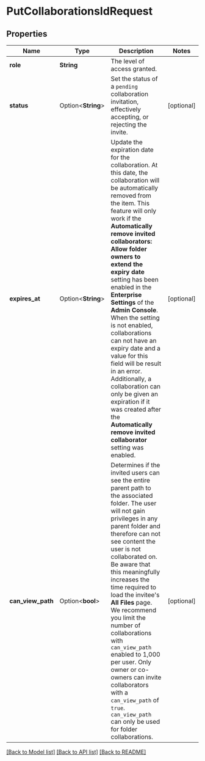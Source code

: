 # PutCollaborationsIdRequest

## Properties

Name | Type | Description | Notes
------------ | ------------- | ------------- | -------------
**role** | **String** | The level of access granted. | 
**status** | Option<**String**> | <!--alex ignore reject--> Set the status of a `pending` collaboration invitation, effectively accepting, or rejecting the invite. | [optional]
**expires_at** | Option<**String**> | Update the expiration date for the collaboration. At this date, the collaboration will be automatically removed from the item.  This feature will only work if the **Automatically remove invited collaborators: Allow folder owners to extend the expiry date** setting has been enabled in the **Enterprise Settings** of the **Admin Console**. When the setting is not enabled, collaborations can not have an expiry date and a value for this field will be result in an error.  Additionally, a collaboration can only be given an expiration if it was created after the **Automatically remove invited collaborator** setting was enabled. | [optional]
**can_view_path** | Option<**bool**> | Determines if the invited users can see the entire parent path to the associated folder. The user will not gain privileges in any parent folder and therefore can not see content the user is not collaborated on.  Be aware that this meaningfully increases the time required to load the invitee's **All Files** page. We recommend you limit the number of collaborations with `can_view_path` enabled to 1,000 per user.  Only owner or co-owners can invite collaborators with a `can_view_path` of `true`.  `can_view_path` can only be used for folder collaborations. | [optional]

[[Back to Model list]](../README.md#documentation-for-models) [[Back to API list]](../README.md#documentation-for-api-endpoints) [[Back to README]](../README.md)


